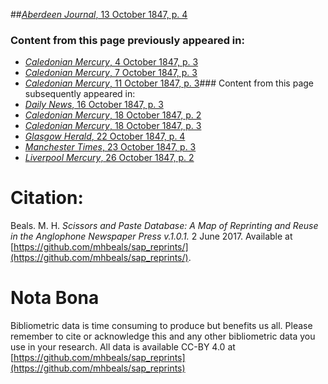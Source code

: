 ##[*Aberdeen Journal*, 13 October 1847, p. 4](https://mhbeals.github.io/sap_html/Aberdeen-Journal/Aberdeen-Journal-13-October-1847-p-4)

### Content from this page previously appeared in:
+ [*Caledonian Mercury*, 4 October 1847, p. 3](https://mhbeals.github.io/sap_html/Caledonian-Mercury/Caledonian-Mercury-4-October-1847-p-3)
+ [*Caledonian Mercury*, 7 October 1847, p. 3](https://mhbeals.github.io/sap_html/Caledonian-Mercury/Caledonian-Mercury-7-October-1847-p-3)
+ [*Caledonian Mercury*, 11 October 1847, p. 3](https://mhbeals.github.io/sap_html/Caledonian-Mercury/Caledonian-Mercury-11-October-1847-p-3)### Content from this page subsequently appeared in:
+ [*Daily News*, 16 October 1847, p. 3](https://mhbeals.github.io/sap_html/Daily-News/Daily-News-16-October-1847-p-3)
+ [*Caledonian Mercury*, 18 October 1847, p. 2](https://mhbeals.github.io/sap_html/Caledonian-Mercury/Caledonian-Mercury-18-October-1847-p-2)
+ [*Caledonian Mercury*, 18 October 1847, p. 3](https://mhbeals.github.io/sap_html/Caledonian-Mercury/Caledonian-Mercury-18-October-1847-p-3)
+ [*Glasgow Herald*, 22 October 1847, p. 4](https://mhbeals.github.io/sap_html/Glasgow-Herald/Glasgow-Herald-22-October-1847-p-4)
+ [*Manchester Times*, 23 October 1847, p. 3](https://mhbeals.github.io/sap_html/Manchester-Times/Manchester-Times-23-October-1847-p-3)
+ [*Liverpool Mercury*, 26 October 1847, p. 2](https://mhbeals.github.io/sap_html/Liverpool-Mercury/Liverpool-Mercury-26-October-1847-p-2)
                    
# Citation: 

Beals. M. H. *Scissors and Paste Database: A Map of Reprinting and Reuse in the Anglophone Newspaper Press v.1.0.1.* 2 June 2017. Available at [https://github.com/mhbeals/sap_reprints/](https://github.com/mhbeals/sap_reprints/). 
                    
# Nota Bona

Bibliometric data is time consuming to produce but benefits us all. Please remember to cite or acknowledge this and any other bibliometric data you use in your research. All data is available CC-BY 4.0 at [https://github.com/mhbeals/sap_reprints](https://github.com/mhbeals/sap_reprints)
